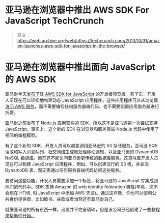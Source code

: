 # 亚马逊在浏览器中推出 AWS SDK For JavaScript TechCrunch

> 原文：<https://web.archive.org/web/https://techcrunch.com/2013/10/31/amazon-launches-aws-sdk-for-javascript-in-the-browser/>

# 亚马逊在浏览器中推出面向 JavaScript 的 AWS SDK

亚马逊今天[发布了](https://web.archive.org/web/20230118210101/http://aws.typepad.com/aws/2013/10/developer-preview-aws-sdk-for-javascript.html)其 [AWS SDK for JavaScript](https://web.archive.org/web/20230118210101/http://aws.amazon.com/sdkforbrowser/) 的开发者预览版。有了它，开发人员现在可以轻松地构建动态 JavaScript 应用程序，这些应用程序可以从浏览器[访问 AWS 服务](https://web.archive.org/web/20230118210101/https://aws.amazon.com/sdkforbrowser/)，而不需要编写任何服务器端代码，也不需要配置应用服务器进行托管。

亚马逊之前发布了 Node.js 应用软件的 SDK，所以这不是亚马逊第一次尝试支持 JavaScript。事实上，这个新的 SDK 在浏览器和服务器端 Node.js 代码中使用了相同的编程模型。

有了这个新的 SDK，开发人员可以直接调用亚马逊的 S3 存储服务，亚马逊 SQS 读取和写入消息队列，社交网络生成和处理移动通知，以及亚马逊的 DynamoDB NoSQL 数据库。目前还不能访问亚马逊更传统的数据库服务。这意味着开发人员现在可以构建 JavaScript 应用程序，例如，可以创建流行的 S3 桶，并查询 DynamoDB 表，而无需通过任何服务器端代码访问这些服务。

要访问这些功能，开发人员需要添加一个标签，将亚马逊的 JavaScript 库集成到他们的代码中。SDK 支持 Amazon 的 web identity federation 特性(毕竟，您不会想在 HTML 和 JavaScript 中添加 AWS 凭证)。通过这样做，你也可以使用公共身份提供商，比如脸书、谷歌或者当然还有亚马逊自己。

就像亚马逊的所有东西一样，设置并不完全琐碎，但是该公司已经创建了一些教程[来帮助你开始。](https://web.archive.org/web/20230118210101/https://aws.amazon.com/developers/getting-started/browser/)